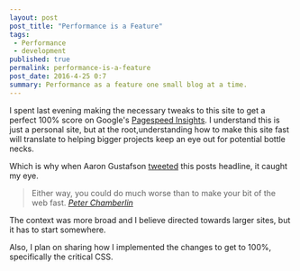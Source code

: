 ```yaml
---
layout: post
post_title: "Performance is a Feature"
tags:
 - Performance
 - development
published: true
permalink: performance-is-a-feature
post_date: 2016-4-25 0:7
summary: Performance as a feature one small blog at a time.
---
```


 I spent last evening making the necessary tweaks to this site to get a perfect 100% score on Google's
[Pagespeed Insights](https://developers.google.com/speed/pagespeed/insights/). I understand this is just a personal site, but at the root,understanding how to make this site fast will translate to helping bigger projects keep an eye out for potential bottle necks.

Which is why when Aaron Gustafson [tweeted](https://twitter.com/AaronGustafson/status/724448660076027904) this posts headline, it caught my eye.

<blockquote>
Either way, you could do much worse than to make your bit of the web fast.
<cite><a href="https://peterchamberlin.com/fast.php">Peter Chamberlin</a></cite></blockquote>

The context was more broad and I believe directed towards larger sites, but it has to start somewhere.

Also, I plan on sharing how I implemented the changes to get to 100%, specifically the critical CSS.


<a href="https://brid.gy/publish/twitter"></a>
